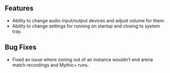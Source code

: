 ## Features
* Ability to change audio input/output devices and adjust volume for them.
* Ability to change settings for running on startup and closing to system tray.

## Bug Fixes
* Fixed an issue where zoning out of an instance wouldn't end arena match recordings and Mythic+ runs.